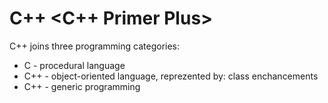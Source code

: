 # C++ <C++ Primer Plus>

C++ joins three programming categories: 
 - C   - procedural language 
 - C++ - object-oriented language, reprezented by: class enchancements
 - C++ - generic programming 

